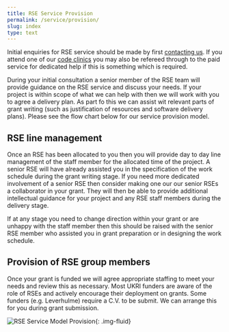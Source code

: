 ```yaml
---
title: RSE Service Provision
permalink: /service/provision/
slug: index
type: text
---
```


Initial enquiries for RSE service should be made by first [contacting us](/contact/). If you attend one of our [code clinics](/support/code-clinic/) you may also be refereed through to the paid service for dedicated help if this is something which is required.

During your initial consultation a senior member of the RSE team will provide guidance on the RSE service and discuss your needs. If your project is within scope of what we can help with then we will work with you to agree a delivery plan. As part fo this we can assist wit relevant parts of grant writing (such as justification of resources and software delivery plans). Please see the flow chart below for our service provision model.

## RSE line management

Once an RSE has been allocated to you then you will provide day to day line management of the staff member for the allocated time of the project. A senior RSE will have already assisted you in the specification of the work schedule during the grant writing stage. If you need more dedicated involvement of a senior RSE then consider making one our our senior RSEs a collaborator in your grant. They will then be able to provide additional intellectual guidance for your project and any RSE staff members during the delivery stage.
	
If at any stage you need to change direction within your grant or are unhappy with the staff member then this should be raised with the senior RSE member who assisted you in grant preparation or in designing the work schedule.

	
## Provision of RSE group members

Once your grant is funded we will agree appropriate staffing to meet your needs and review this as necessary. Most UKRI funders are aware of the role of RSEs and actively encourage their deployment on grants. Some funders (e.g. Leverhulme) require a C.V. to be submit. We can arrange this for you during grant submission.
	
![RSE Service Model Provision](/assets/images/service_model.png){: .img-fluid}
	

	
